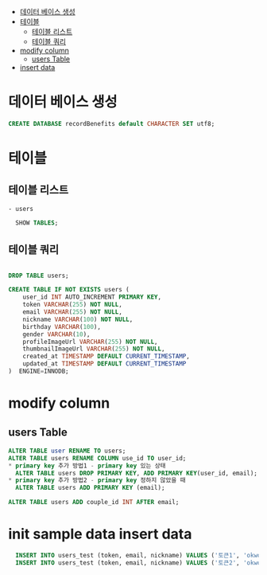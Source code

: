 - [데이터 베이스 생성](#데이터-베이스-생성)
- [테이블](#테이블)
  - [테이블 리스트](#테이블-리스트)
  - [테이블 쿼리](#테이블-쿼리)
- [modify column](#modify-column)
  - [users Table](#users-table)
- [insert data](#insert-data)

# 데이터 베이스 생성

```sql
CREATE DATABASE recordBenefits default CHARACTER SET utf8;
```

# 테이블

## 테이블 리스트

    - users

```sql
  SHOW TABLES;
```

## 테이블 쿼리

```sql

DROP TABLE users;

CREATE TABLE IF NOT EXISTS users (
    user_id INT AUTO_INCREMENT PRIMARY KEY,
    token VARCHAR(255) NOT NULL,
    email VARCHAR(255) NOT NULL,
    nickname VARCHAR(100) NOT NULL,
    birthday VARCHAR(100),
    gender VARCHAR(10),
    profileImageUrl VARCHAR(255) NOT NULL,
    thumbnailImageUrl VARCHAR(255) NOT NULL,
    created_at TIMESTAMP DEFAULT CURRENT_TIMESTAMP,
    updated_at TIMESTAMP DEFAULT CURRENT_TIMESTAMP
)  ENGINE=INNODB;

```

# modify column

## users Table

```sql
ALTER TABLE user RENAME TO users;
ALTER TABLE users RENAME COLUMN use_id TO user_id;
* primary key 추가 방법1 - primary key 있는 상태
  ALTER TABLE users DROP PRIMARY KEY, ADD PRIMARY KEY(user_id, email);
* primary key 추가 방법2 - primary key 정하지 않았을 때
  ALTER TABLE users ADD PRIMARY KEY (email);

ALTER TABLE users ADD couple_id INT AFTER email;
```

# init sample data insert data

```sql
  INSERT INTO users_test (token, email, nickname) VALUES ('토큰1', 'okwoyjy@gmail.com', '재윤');
  INSERT INTO users_test (token, email, nickname) VALUES ('토큰2', 'okwoyjy@gmail.com', '현아');
```
